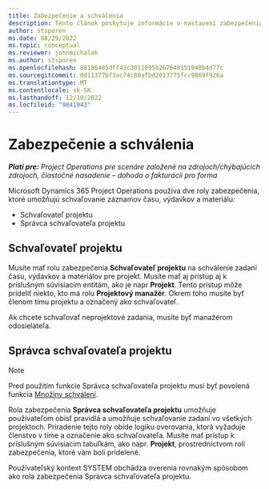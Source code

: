 ```yaml
---
title: Zabezpečenie a schválenia
description: Tento článok poskytuje informácie o nastavení zabezpečenia pre prácu so schváleniami v Microsoft Dynamics 365 Project Operations.
author: stsporen
ms.date: 08/29/2022
ms.topic: conceptual
ms.reviewer: johnmichalak
ms.author: stsporen
ms.openlocfilehash: 88186485dff43c3011095b267640151948b4d77c
ms.sourcegitcommit: 0d11377bf3ac74c80afbd2013775fcc9869f926a
ms.translationtype: MT
ms.contentlocale: sk-SK
ms.lasthandoff: 12/10/2022
ms.locfileid: "9841943"
---
```

# <a name="security-and-approvals"></a>Zabezpečenie a schválenia

_**Platí pre:** Project Operations pre scenáre založené na zdrojoch/chýbajúcich zdrojoch, čiastočné nasadenie – dohoda o fakturácii pro forma_

Microsoft Dynamics 365 Project Operations používa dve roly zabezpečenia, ktoré umožňujú schvaľovanie záznamov času, výdavkov a materiálu:

- Schvaľovateľ projektu
- Správca schvaľovateľa projektu

## <a name="project-approver"></a>Schvaľovateľ projektu

Musíte mať rolu zabezpečenia **Schvaľovateľ projektu** na schválenie zadaní času, výdavkov a materiálov pre projekt. Musíte mať aj prístup aj k príslušným súvisiacim entitám, ako je napr **Projekt**. Tento prístup môže prideliť niekto, kto má rolu **Projektový manažér**. Okrem toho musíte byť členom tímu projektu a označený ako schvaľovateľ.

Ak chcete schvaľovať neprojektové zadania, musíte byť manažérom odosielateľa.

## <a name="project-approver-admin"></a>Správca schvaľovateľa projektu

> [!NOTE]
> Pred použitím funkcie Správca schvaľovateľa projektu musí byť povolená funkcia [Množiny schválení](approval-sets.md).

Rola zabezpečenia **Správca schvaľovateľa projektu** umožňuje používateľom obísť pravidlá a umožňuje schvaľovanie zadaní vo všetkých projektoch. Priradenie tejto roly obíde logiku overovania, ktorá vyžaduje členstvo v tíme a označenie ako schvaľovateľa. Musíte mať prístup k príslušným súvisiacim tabuľkám, ako napr. **Projekt**, prostredníctvom rolí zabezpečenia, ktoré vám boli pridelené.

Používateľský kontext SYSTEM obchádza overenia rovnakým spôsobom ako rola zabezpečenia Správca schvaľovateľa projektu.
